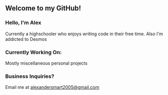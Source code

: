 ## Welcome to my GitHub!

### Hello, I'm Alex
 Currently a highschooler who enjoys writing code in their free time.
 Also I'm addicted to Desmos

### Currently Working On:
 Mostly miscellaneous personal projects
 
### Business Inquiries?
Email me at alexandersmart2005@gmail.com
